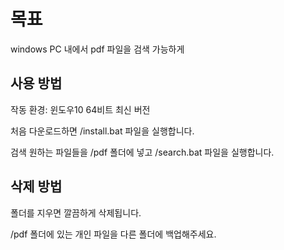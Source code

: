 # 목표
windows PC 내에서 pdf 파일을 검색 가능하게

## 사용 방법
작동 환경: 윈도우10 64비트 최신 버전

처음 다운로드하면 /install.bat 파일을 실행합니다.

검색 원하는 파일들을 /pdf 폴더에 넣고 /search.bat 파일을 실행합니다.

## 삭제 방법
폴더를 지우면 깔끔하게 삭제됩니다.

/pdf 폴더에 있는 개인 파일을 다른 폴더에 백업해주세요.
